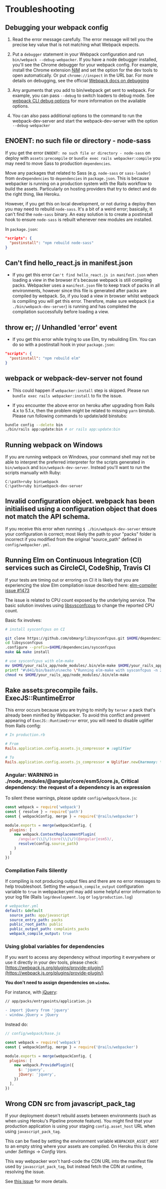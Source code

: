 # Troubleshooting

## Debugging your webpack config

1. Read the error message carefully. The error message will tell you the precise key value
   that is not matching what Webpack expects.

2. Put a `debugger` statement in your Webpack configuration and run `bin/webpack --debug-webpacker`.
   If you have a node debugger installed, you'll see the Chrome debugger for your webpack
   config. For example, install the Chrome extension
   [NiM](https://chrome.google.com/webstore/detail/nodejs-v8-inspector-manag/gnhhdgbaldcilmgcpfddgdbkhjohddkj) and
   set the option for the dev tools to open automatically. Or put `chrome://inspect` in the URL bar.
   For more details on debugging, see the official
   [Webpack docs on debugging](https://webpack.js.org/contribute/debugging/#devtools)

3. Any arguments that you add to bin/webpack get sent to webpack. For example, you can pass `--debug` to switch loaders to debug mode. See [webpack CLI debug options](https://webpack.js.org/api/cli/#debug-options) for more information on the available options.

4. You can also pass additional options to the command to run the webpack-dev-server and start the webpack-dev-server with the option `--debug-webpacker`

## ENOENT: no such file or directory - node-sass

If you get the error `ENOENT: no such file or directory - node-sass` on deploy with
`assets:precompile` or `bundle exec rails webpacker:compile` you may need to
move Sass to production `dependencies`.

Move any packages that related to Sass (e.g. `node-sass` or `sass-loader`) from
`devDependencies` to `dependencies` in `package.json`. This is because
webpacker is running on a production system with the Rails workflow to build
the assets. Particularly on hosting providers that try to detect and do the right
thing, like Heroku.

However, if you get this on local development, or not during a deploy then you
may need to rebuild `node-sass`. It's a bit of a weird error; basically, it
can't find the `node-sass` binary.  An easy solution is to create a postinstall
hook to ensure `node-sass` is rebuilt whenever new modules are installed.

In `package.json`:

```json
"scripts": {
  "postinstall": "npm rebuild node-sass"
}
```

## Can't find hello_react.js in manifest.json

* If you get this error `Can't find hello_react.js in manifest.json`
when loading a view in the browser it's because webpack is still compiling packs.
Webpacker uses a `manifest.json` file to keep track of packs in all environments,
however since this file is generated after packs are compiled by webpack. So,
if you load a view in browser whilst webpack is compiling you will get this error.
Therefore, make sure webpack
(i.e `./bin/webpack-dev-server`) is running and has
completed the compilation successfully before loading a view.


## throw er; // Unhandled 'error' event

* If you get this error while trying to use Elm, try rebuilding Elm. You can do
  so with a postinstall hook in your `package.json`:

```json
"scripts": {
  "postinstall": "npm rebuild elm"
}
```

## webpack or webpack-dev-server not found

* This could happen if `webpacker:install` step is skipped. Please run `bundle exec rails webpacker:install` to fix the issue.

* If you encounter the above error on heroku after upgrading from Rails 4.x to 5.1.x, then the problem might be related to missing `yarn` binstub. Please run following commands to update/add binstubs:

```bash
bundle config --delete bin
./bin/rails app:update:bin # or rails app:update:bin
```

## Running webpack on Windows

If you are running webpack on Windows, your command shell may not be able to interpret the preferred interpreter
for the scripts generated in `bin/webpack` and `bin/webpack-dev-server`. Instead you'll want to run the scripts
manually with Ruby:

```
C:\path>ruby bin\webpack
C:\path>ruby bin\webpack-dev-server
```

## Invalid configuration object. webpack has been initialised using a configuration object that does not match the API schema.

If you receive this error when running `$ ./bin/webpack-dev-server` ensure your configuration is correct; most likely the path to your "packs" folder is incorrect if you modified from the original "source_path" defined in `config/webpacker.yml`.

## Running Elm on Continuous Integration (CI) services such as CircleCI, CodeShip, Travis CI

If your tests are timing out or erroring on CI it is likely that you are experiencing the slow Elm compilation issue described here: [elm-compiler issue #1473](https://github.com/elm-lang/elm-compiler/issues/1473)

The issue is related to CPU count exposed by the underlying service. The basic solution involves using [libsysconfcpus](https://github.com/obmarg/libsysconfcpus) to change the reported CPU count.

Basic fix involves:

```bash
# install sysconfcpus on CI

git clone https://github.com/obmarg/libsysconfcpus.git $HOME/dependencies/libsysconfcpus
cd libsysconfcpus
.configure --prefix=$HOME/dependencies/sysconfcpus
make && make install

# use sysconfcpus with elm-make
mv $HOME/your_rails_app/node_modules/.bin/elm-make $HOME/your_rails_app/node_modules/.bin/elm-make-old
printf "#\041/bin/bash\n\necho \"Running elm-make with sysconfcpus -n 2\"\n\n$HOME/dependencies/sysconfcpus/bin/sysconfcpus -n 2 $HOME/your_rails_app/node_modules/.bin/elm-make-old \"\$@\"" > $HOME/your_rails_app/node_modules/.bin/elm-make
chmod +x $HOME/your_rails_app/node_modules/.bin/elm-make
```

## Rake assets:precompile fails. ExecJS::RuntimeError
This error occurs because you are trying to minify by `terser` a pack that's already been minified by Webpacker. To avoid this conflict and prevent appearing of `ExecJS::RuntimeError` error, you will need to disable uglifier from Rails config:

```ruby
# In production.rb

# From
Rails.application.config.assets.js_compressor = :uglifier

# To
Rails.application.config.assets.js_compressor = Uglifier.new(harmony: true)
```

### Angular: WARNING in ./node_modules/@angular/core/esm5/core.js, Critical dependency: the request of a dependency is an expression

To silent these warnings, please update `config/webpack/base.js`:
```js
const webpack = require('webpack')
const { resolve } = require('path')
const { webpackConfig, merge } = require('@rails/webpacker')

module.exports = merge(webpackConfig, {
  plugins: [
    new webpack.ContextReplacementPlugin(
      /angular(\\|\/)core(\\|\/)(@angular|esm5)/,
      resolve(config.source_path)
    )
  ]
})
```

### Compilation Fails Silently

If compiling is not producing output files and there are no error messages to help troubleshoot. Setting the `webpack_compile_output` configuration variable to `true` in webpacker.yml may add some helpful error information to your log file (Rails `log/development.log` or `log/production.log`)

```yml
# webpacker.yml
default: &default
  source_path: app/javascript
  source_entry_path: packs
  public_root_path: public
  public_output_path: complaints_packs
  webpack_compile_output: true
```

### Using global variables for dependencies

If you want to access any dependency without importing it everywhere or use it directly in your dev tools, please check: [https://webpack.js.org/plugins/provide-plugin/](https://webpack.js.org/plugins/provide-plugin/)

**You don't need to assign dependencies on `window`.**

For instance, with [jQuery](https://jquery.com/):
```diff
// app/packs/entrypoints/application.js

- import jQuery from 'jquery'
- window.jQuery = jQuery
```

Instead do:
```js
// config/webpack/base.js

const webpack = require('webpack')
const { webpackConfig, merge } = require('@rails/webpacker')

module.exports = merge(webpackConfig, {
  plugins: [
    new webpack.ProvidePlugin({
      $: 'jquery',
      jQuery: 'jquery',
    })
  ],
})
```

## Wrong CDN src from javascript_pack_tag

If your deployment doesn't rebuild assets between environments (such as when
using Heroku's Pipeline promote feature). You might find that your production
application is using your staging `config.asset_host` URL when using
`javascript_pack_tag`.

This can be fixed by setting the environment variable `WEBPACKER_ASSET_HOST` to
an empty string where your assets are compiled. On Heroku this is done under
*Settings* -> *Config Vars*.

This way webpacker won't hard-code the CDN URL into the manifest file used by
`javascript_pack_tag`, but instead fetch the CDN at runtime, resolving the
issue.

See [this issue](https://github.com/rails/webpacker/issues/3005) for more
details.
